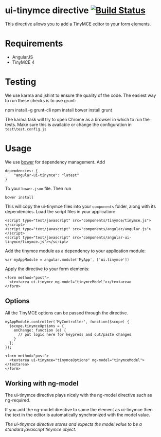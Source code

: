 # ui-tinymce directive [![Build Status](https://travis-ci.org/angular-ui/ui-tinymce.png)](https://travis-ci.org/angular-ui/ui-tinymce)

This directive allows you to add a TinyMCE editor to your form elements.

# Requirements

- AngularJS
- TinyMCE 4

# Testing

We use karma and jshint to ensure the quality of the code.  The easiest way to run these checks is to use grunt:

  npm install -g grunt-cli
  npm install
  bower install
  grunt

The karma task will try to open Chrome as a browser in which to run the tests.  Make sure this is available or change the configuration in `test\test.config.js` 

# Usage

We use [bower](http://twitter.github.com/bower/) for dependency management.  Add

    dependencies: {
        "angular-ui-tinymce": "latest"
    }

To your `bower.json` file. Then run

    bower install

This will copy the ui-tinymce files into your `components` folder, along with its dependencies. Load the script files in your application:

    <script type="text/javascript" src="components/tinymce/tinymce.js"></script>
    <script type="text/javascript" src="components/angular/angular.js"></script>
    <script type="text/javascript" src="components/angular-ui-tinymce/tinymce.js"></script>

Add the tinymce module as a dependency to your application module:

    var myAppModule = angular.module('MyApp', ['ui.tinymce'])

Apply the directive to your form elements:

    <form method="post">
      <textarea ui-tinymce ng-model="tinymceModel"></textarea>
    </form>

## Options

All the TinyMCE options can be passed through the directive.

	myAppModule.controller('MyController', function($scope) {
	  $scope.tinymceOptions = {
	    onChange: function (e) {
	      // put logic here for keypress and cut/paste changes
	    }
	  };
	});

	<form method="post">
	  <textarea ui-tinymce="tinymceOptions" ng-model="tinymceModel"></textarea>
	</form>

## Working with ng-model

The ui-tinymce directive plays nicely with the ng-model directive such as ng-required.

If you add the ng-model directive to same the element as ui-tinymce then the text in the editor is automatically synchronized with the model value.

_The ui-tinymce directive stores and expects the model value to be a standard javascript tinymce object._

